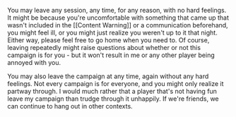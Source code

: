 You may leave any session, any time, for any reason, with no hard feelings. It might be because you're uncomfortable with something that came up that wasn't included in the [[Content Warning]] or a communication beforehand, you might feel ill, or you might just realize you weren't up to it that night. Either way, please feel free to go home when you need to. Of course, leaving repeatedly might raise questions about whether or not this campaign is for you - but it won't result in me or any other player being annoyed with you.

You may also leave the campaign at any time, again without any hard feelings. Not every campaign is for everyone, and you might only realize it partway through. I would much rather that a player that's not having fun leave my campaign than trudge through it unhappily. If we're friends, we can continue to hang out in other contexts.
